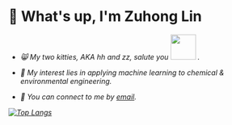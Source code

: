 # 🤠 What's up, I'm Zuhong Lin
  
- <p><em> 😸 My two kitties, AKA hh and zz, salute you <img src="https://github.com/lzhzzzzwill/lzhzzzzwill/blob/main/kitty/hhzz.png" width="50">  .

- 🧐 My interest lies in applying machine learning to chemical & environmental engineering.

- 📮 You can connect to me by [email](mailto:lzhzzzzgkbs@163.com).


[![Top Langs](https://github-readme-stats.vercel.app/api/top-langs/?username=lzhzzzzwill)](https://github.com/anuraghazra/github-readme-stats)
